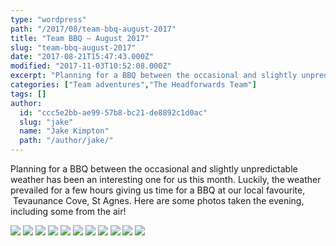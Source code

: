 ```yaml
---
type: "wordpress"
path: "/2017/08/team-bbq-august-2017"
title: "Team BBQ – August 2017"
slug: "team-bbq-august-2017"
date: "2017-08-21T15:47:43.000Z"
modified: "2017-11-03T10:52:08.000Z"
excerpt: "Planning for a BBQ between the occasional and slightly unpredictable weather has been an interesting one for us this month. Luckily, the weather prevailed for a few hours giving us time for a BBQ at our local favourite,  Tevaunance Cove, St Agnes. Here are some photos taken the evening, including some from the air!"
categories: ["Team adventures","The Headforwards Team"]
tags: []
author:
  id: "ccc5e2bb-ae99-57b8-bc21-de8892c1d0ac"
  slug: "jake"
  name: "Jake Kimpton"
  path: "/author/jake/"
---
```

Planning for a BBQ between the occasional and slightly unpredictable weather has been an interesting one for us this month. Luckily, the weather prevailed for a few hours giving us time for a BBQ at our local favourite,  Tevaunance Cove, St Agnes. Here are some photos taken the evening, including some from the air!


<section class="gallery">


![](/wp-content/uploads/2017/08/trevaunance-cove-15-08-17_007_headforwards-web-2048.jpg)
![](/wp-content/uploads/2017/08/20882596_10155623275273200_1591374532704516175_n.jpg)
![](/wp-content/uploads/2017/08/20800048_10155623274958200_5499520348858792656_n.jpg)
![](/wp-content/uploads/2017/08/trevaunance-cove-15-08-17_032_headforwards-web-2048.jpg)
![](/wp-content/uploads/2017/08/20799821_10155623275353200_7865436362886855948_n.jpg)
![](/wp-content/uploads/2017/08/20799798_10155623274858200_6163692524957000772_n.jpg)
![](/wp-content/uploads/2017/08/trevaunance-cove-15-08-17_013_headforwards-web-2048.jpg)
![](/wp-content/uploads/2017/08/20798972_10155623275313200_6700186016831038046_n.jpg)
![](/wp-content/uploads/2017/08/20770494_10155623274773200_2711845115670628052_n.jpg)
![](/wp-content/uploads/2017/08/20770191_10155623274678200_1687346439012110667_n.jpg)
![](/wp-content/uploads/2017/08/20767867_10155623275148200_1654559015711421839_n.jpg)

</section>

